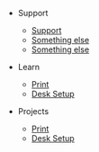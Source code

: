 - Support

    - [Support](support/support.md)
    - [Something else](more-pages.md)
    - [Something else](more-pages.md)

- Learn

    - [Print](deploy.md)
    - [Desk Setup](helpers.md)

- Projects

  - [Print](deploy.md)
  - [Desk Setup](helpers.md)